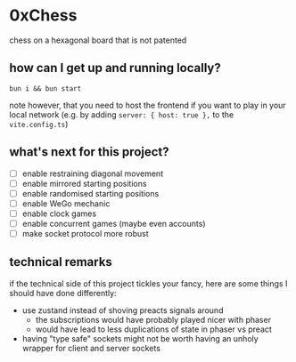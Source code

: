 # 0xChess

chess on a hexagonal board that is not patented

## how can I get up and running locally?

```
bun i && bun start
```

note however, that you need to host the frontend if you want to play in your local network
(e.g. by adding `server: { host: true },` to the `vite.config.ts`)

## what's next for this project?

-   [ ] enable restraining diagonal movement
-   [ ] enable mirrored starting positions
-   [ ] enable randomised starting positions
-   [ ] enable WeGo mechanic
-   [ ] enable clock games
-   [ ] enable concurrent games (maybe even accounts)
-   [ ] make socket protocol more robust

## technical remarks

if the technical side of this project tickles your fancy, here are some things I should have done differently:

-   use zustand instead of shoving preacts signals around
    -   the subscriptions would have probably played nicer with phaser
    -   would have lead to less duplications of state in phaser vs preact
-   having "type safe" sockets might not be worth having an unholy wrapper for client and server sockets
